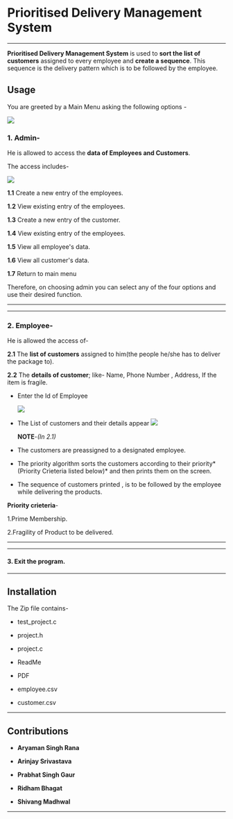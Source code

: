 
# Prioritised Delivery Management System

--- 
 **Prioritised Delivery Management System** is used to **sort the list of customers** assigned to every employee and **create a sequence**. This sequence is the delivery pattern which is to be followed by the employee.



## Usage

You are greeted by a Main Menu asking the following options - 

  ![](https://raw.githubusercontent.com/shivang-madhwal/DS_Project_2020/master/final/Images/Img1.png)

### 1. **Admin**-
   He is allowed to access the **data of Employees and Customers**.  

The access includes- 

![](https://raw.githubusercontent.com/shivang-madhwal/DS_Project_2020/master/final/Images/img2.png)

**1.1** Create a new entry of the employees.
			
**1.2** View existing entry of the employees.
				
**1.3** Create a new entry of the customer.
			
**1.4** View existing entry of the employees.

**1.5** View all employee's data.

**1.6** View all customer's data.

**1.7** Return to main menu

Therefore, on choosing admin you can select  any of the four options and use their desired function.
___
---
### 2. **Employee**- 		
He is allowed the access of-

**2.1** The **list of customers** assigned to him(the people he/she has to deliver the package to).

**2.2** The **details of customer**;
like-  Name, Phone Number , Address, If the item is fragile.

- Enter the Id of Employee
  
     ![](https://raw.githubusercontent.com/shivang-madhwal/DS_Project_2020/master/final/Images/img3.png)

- The List of customers and their details appear
![](https://raw.githubusercontent.com/shivang-madhwal/DS_Project_2020/master/final/Images/img4.png)

  **NOTE**-*(In 2.1)*
  
-  The customers are preassigned to a designated employee.
 	
- The priority algorithm sorts the customers according to their priority*(Priority Crieteria listed below)* and then prints them on the screen.
	
- The sequence of customers printed , is to be followed by the employee while delivering the products.

**Priority crieteria**- 
		
 1.Prime Membership.
	
2.Fragility of Product to be delivered.  
___
___


#### 3. **Exit the program**.
___

## Installation

The Zip file contains-

- test_project.c

- project.h

- project.c

- ReadMe

- PDF 

- employee.csv 

- customer.csv
___

## Contributions

- **Aryaman Singh Rana**
 
- **Arinjay Srivastava**
  
- **Prabhat Singh Gaur**

- **Ridham Bhagat**
 
- **Shivang Madhwal**
  

___
